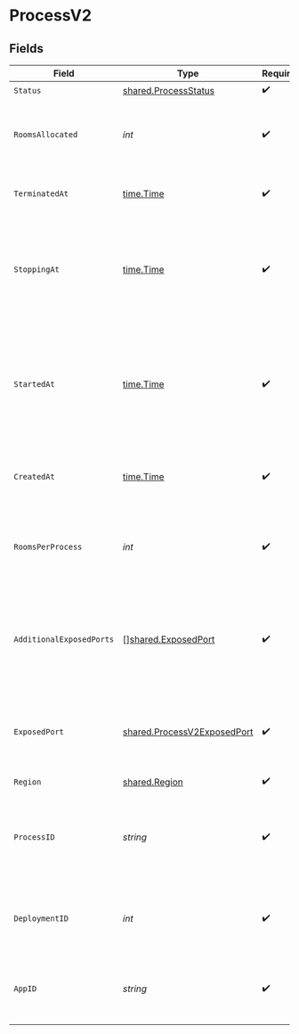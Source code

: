 # ProcessV2


## Fields

| Field                                                                                                            | Type                                                                                                             | Required                                                                                                         | Description                                                                                                      | Example                                                                                                          |
| ---------------------------------------------------------------------------------------------------------------- | ---------------------------------------------------------------------------------------------------------------- | ---------------------------------------------------------------------------------------------------------------- | ---------------------------------------------------------------------------------------------------------------- | ---------------------------------------------------------------------------------------------------------------- |
| `Status`                                                                                                         | [shared.ProcessStatus](../../../pkg/models/shared/processstatus.md)                                              | :heavy_check_mark:                                                                                               | N/A                                                                                                              |                                                                                                                  |
| `RoomsAllocated`                                                                                                 | *int*                                                                                                            | :heavy_check_mark:                                                                                               | Tracks the number of rooms that have been allocated to the process.                                              | 1                                                                                                                |
| `TerminatedAt`                                                                                                   | [time.Time](https://pkg.go.dev/time#Time)                                                                        | :heavy_check_mark:                                                                                               | When the process has been terminated.                                                                            |                                                                                                                  |
| `StoppingAt`                                                                                                     | [time.Time](https://pkg.go.dev/time#Time)                                                                        | :heavy_check_mark:                                                                                               | When the process is issued to stop. We use this to determine when we should stop billing.                        |                                                                                                                  |
| `StartedAt`                                                                                                      | [time.Time](https://pkg.go.dev/time#Time)                                                                        | :heavy_check_mark:                                                                                               | When the process bound to the specified port. We use this to determine when we should start billing.             |                                                                                                                  |
| `CreatedAt`                                                                                                      | [time.Time](https://pkg.go.dev/time#Time)                                                                        | :heavy_check_mark:                                                                                               | When the process started being provisioned.                                                                      |                                                                                                                  |
| `RoomsPerProcess`                                                                                                | *int*                                                                                                            | :heavy_check_mark:                                                                                               | Governs how many [rooms](https://hathora.dev/docs/concepts/hathora-entities#room) can be scheduled in a process. | 3                                                                                                                |
| `AdditionalExposedPorts`                                                                                         | [][shared.ExposedPort](../../../pkg/models/shared/exposedport.md)                                                | :heavy_check_mark:                                                                                               | N/A                                                                                                              | [<br/>{<br/>"host": "1.proxy.hathora.dev",<br/>"name": "debug",<br/>"port": 72941,<br/>"transportType": "tcp"<br/>}<br/>] |
| `ExposedPort`                                                                                                    | [shared.ProcessV2ExposedPort](../../../pkg/models/shared/processv2exposedport.md)                                | :heavy_check_mark:                                                                                               | N/A                                                                                                              | {<br/>"host": "1.proxy.hathora.dev",<br/>"name": "default",<br/>"port": 34567,<br/>"transportType": "tcp"<br/>}  |
| `Region`                                                                                                         | [shared.Region](../../../pkg/models/shared/region.md)                                                            | :heavy_check_mark:                                                                                               | N/A                                                                                                              |                                                                                                                  |
| `ProcessID`                                                                                                      | *string*                                                                                                         | :heavy_check_mark:                                                                                               | System generated unique identifier to a runtime instance of your game server.                                    | cbfcddd2-0006-43ae-996c-995fff7bed2e                                                                             |
| `DeploymentID`                                                                                                   | *int*                                                                                                            | :heavy_check_mark:                                                                                               | System generated id for a deployment. Increments by 1.                                                           | 1                                                                                                                |
| `AppID`                                                                                                          | *string*                                                                                                         | :heavy_check_mark:                                                                                               | System generated unique identifier for an application.                                                           | app-af469a92-5b45-4565-b3c4-b79878de67d2                                                                         |